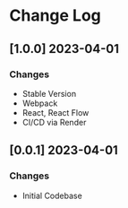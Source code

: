 # Change Log

## [1.0.0] 2023-04-01
### Changes

- Stable Version
- Webpack 
- React, React Flow 
- CI/CD via Render

## [0.0.1] 2023-04-01
### Changes

- Initial Codebase 